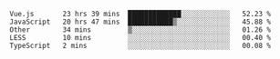 
<!--
**xy406043/xy406043** is a ✨ _special_ ✨ repository because its `README.md` (this file) appears on your GitHub profile.

Here are some ideas to get you started:

- 🔭 I’m currently working on ...
- 🌱 I’m currently learning ...
- 👯 I’m looking to collaborate on ...
- 🤔 I’m looking for help with ...
- 💬 Ask me about ...
- 📫 How to reach me: ...
- 😄 Pronouns: ...
- ⚡ Fun fact: ...
-->

<!--START_SECTION:waka-->
```text
Vue.js       23 hrs 39 mins  █████████████░░░░░░░░░░░░   52.23 % 
JavaScript   20 hrs 47 mins  ███████████▒░░░░░░░░░░░░░   45.88 % 
Other        34 mins         ▒░░░░░░░░░░░░░░░░░░░░░░░░   01.26 % 
LESS         10 mins         ░░░░░░░░░░░░░░░░░░░░░░░░░   00.40 % 
TypeScript   2 mins          ░░░░░░░░░░░░░░░░░░░░░░░░░   00.08 % 
```
<!--END_SECTION:waka-->
